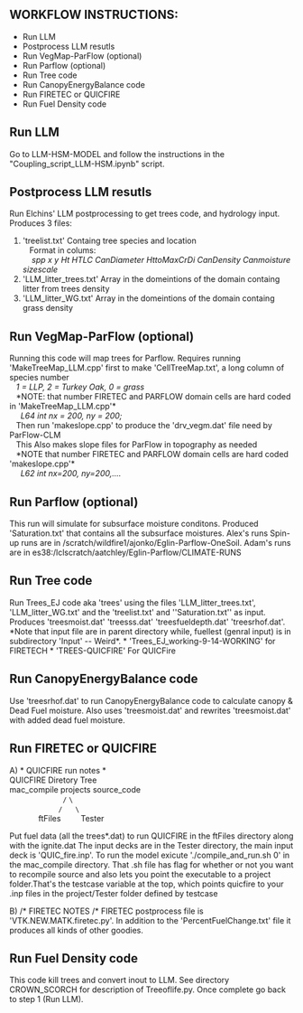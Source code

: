 WORKFLOW INSTRUCTIONS:
---------------------

 * Run LLM
 * Postprocess LLM resutls
 * Run VegMap-ParFlow (optional)
 * Run Parflow (optional)
 * Run Tree code
 * Run CanopyEnergyBalance code 
 * Run FIRETEC or QUICFIRE
 * Run Fuel Density code


Run LLM
------------

Go to LLM-HSM-MODEL and follow the instructions in the "Coupling_script_LLM-HSM.ipynb" script. 

Postprocess LLM resutls
------------

Run Elchins' LLM postprocessing to get trees code, and hydrology input.
Produces 3 files:
1) 'treelist.txt' Containg  tree species and location<br/>
   Format in colums:<br/>
   <em> spp	x	y	Ht	HTLC	CanDiameter	HttoMaxCrDi	CanDensity	Canmoisture	sizescale </em>
2) 'LLM_litter_trees.txt'  Array in the domeintions of the domain containg litter from trees density
3) 'LLM_litter_WG.txt' Array in the domeintions of the domain containg grass density  

Run VegMap-ParFlow (optional)
------------

Running this code will map trees for Parflow. Requires running 'MakeTreeMap_LLM.cpp' first to make 'CellTreeMap.txt', a long column of species number <br/>
   <em>1 = LLP, 2 = Turkey Oak, 0 = grass</em><br/>
   \*NOTE: that number FIRETEC and PARFLOW domain cells are hard coded in 'MakeTreeMap_LLM.cpp'\*<br/>
   <em>  L64         int nx = 200, ny = 200;</em><br/>
   Then run 'makeslope.cpp' to produce the 'drv_vegm.dat' file need by ParFlow-CLM<br/> 
   This Also makes slope files for ParFlow in topography as needed<br/>
   \*NOTE that number FIRETEC and PARFLOW domain cells are hard coded 'makeslope.cpp'\*<br/>
   <em>  L62         int nx=200, ny=200,....</em>

Run Parflow (optional)
------------

This run will simulate for subsurface moisture conditons. Produced 'Saturation.txt' that contains all the subsurface moistures. Alex's runs Spin-up runs are in /scratch/wildfire1/ajonko/Eglin-Parflow-OneSoil. Adam's runs are in es38:/lclscratch/aatchley/Eglin-Parflow/CLIMATE-RUNS

Run Tree code
------------

Run Trees_EJ code aka 'trees' using the files 'LLM_litter_trees.txt', 'LLM_litter_WG.txt' and the 'treelist.txt'  and ''Saturation.txt'' as input. Produces 'treesmoist.dat'  'treesss.dat' 'treesfueldepth.dat'  'treesrhof.dat'. \*Note that input file are in parent directory while, fuellest (genral input) is in subdirectory 'Input' -- Weird\*. \* 'Trees_EJ_working-9-14-WORKING' for FIRETECH \* 'TREES-QUICFIRE' For QUICFire

Run CanopyEnergyBalance code 
------------

Use 'treesrhof.dat' to run CanopyEnergyBalance code to calculate canopy & Dead Fuel moisture. Also uses 'treesmoist.dat' and rewrites 'treesmoist.dat' with added dead fuel moisture.

Run FIRETEC or QUICFIRE
------------

A) \* QUICFIRE run notes \* <br/>
QUICFIRE Diretory Tree <br/>
mac_compile  projects  source_code<br/>
                        ``/`` ``\``<br/>
                      ``/``     `` \``<br/>
             ftFiles          Tester<br/>

Put fuel data (all the trees*.dat) to run QUICFIRE in the ftFiles directory along with the ignite.dat 
The input decks are in the Tester directory, the main input deck is 'QUIC_fire.inp'. To run the model exicute './compile_and_run.sh 0' in the mac_compile directory. That .sh file has flag for whether or not you want to recompile source and also lets you point the executable to a project folder.That's the testcase variable at the top, which points quicfire to your .inp files in the project/Tester folder defined by testcase

B) /* FIRETEC NOTES /*
FIRETEC postprocess file is 'VTK.NEW.MATK.firetec.py'.  In addition to the 'PercentFuelChange.txt' file it produces all kinds of other goodies.

 Run Fuel Density code
------------

This code kill trees and convert inout to LLM. See directory CROWN_SCORCH for description of Treeoflife.py. Once complete go back to step 1 (Run LLM). 
